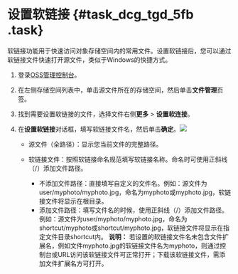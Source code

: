 # 设置软链接 {#task_dcg_tgd_5fb .task}

软链接功能用于快速访问对象存储空间内的常用文件。设置软链接后，您可以通过软链接文件快速打开源文件，类似于Windows的快捷方式。

1.  登录[OSS管理控制台](https://oss.console.aliyun.com/overview)。
2.  在左侧存储空间列表中，单击源文件所在的存储空间，然后单击**文件管理**页签。
3.  找到需要设置软链接的文件，选择文件右侧**更多** \> **设置软连接**。
4.  在**设置软链接**对话框，填写软链接文件名，然后单击**确定**。![](http://static-aliyun-doc.oss-cn-hangzhou.aliyuncs.com/assets/img/62283/156751168231530_zh-CN.png)

 
    -   源文件（全路径）：显示您当前文件的完整路径。
    -   软链接文件：按照软链接命名规范填写软链接名称。命名时可使用正斜线（/）添加文件路径。

        -   不添加文件路径：直接填写自定义的文件名。例如：源文件为user/myphoto/myphoto.jpg，命名为myphoto或myphoto.jpg，软链接文件将显示在根目录。
        -   添加文件路径：填写文件名的时候，使用正斜线（/）添加文件路径。例如：源文件为user/myphoto/myphoto.jpg，命名为shortcut/myphoto或shortcut/myphoto.jpg，软链接文件将显示在指定文件目录shortcut内。
        **说明：** 若设置的软链接文件名未包含文件扩展名，例如文件myphoto.jpg的软链接文件名为myphoto，则通过控制台或URL访问该软链接文件可正常打开；下载该软链接文件，需添加文件扩展名方可打开。


